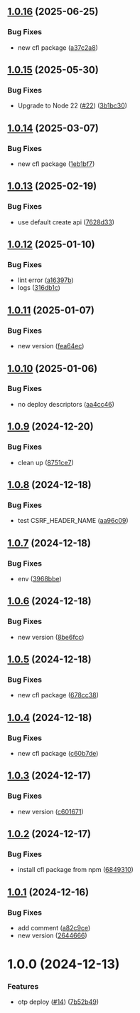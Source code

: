 ## [1.0.16](https://github.com/ocadotechnology/codeforlife-contributor-frontend/compare/v1.0.15...v1.0.16) (2025-06-25)


### Bug Fixes

* new cfl package ([a37c2a8](https://github.com/ocadotechnology/codeforlife-contributor-frontend/commit/a37c2a859ad6630410b798f4691f939247e23a60))

## [1.0.15](https://github.com/ocadotechnology/codeforlife-contributor-frontend/compare/v1.0.14...v1.0.15) (2025-05-30)


### Bug Fixes

* Upgrade to Node 22 ([#22](https://github.com/ocadotechnology/codeforlife-contributor-frontend/issues/22)) ([3b1bc30](https://github.com/ocadotechnology/codeforlife-contributor-frontend/commit/3b1bc30492449d44e91bc7d58267f88b70bc1af0))

## [1.0.14](https://github.com/ocadotechnology/codeforlife-contributor-frontend/compare/v1.0.13...v1.0.14) (2025-03-07)


### Bug Fixes

* new cfl package ([1eb1bf7](https://github.com/ocadotechnology/codeforlife-contributor-frontend/commit/1eb1bf7ec2b1b09bc8b3819a5f362e479bf8d643))

## [1.0.13](https://github.com/ocadotechnology/codeforlife-contributor-frontend/compare/v1.0.12...v1.0.13) (2025-02-19)


### Bug Fixes

* use default create api ([7628d33](https://github.com/ocadotechnology/codeforlife-contributor-frontend/commit/7628d33b6f1d7b879e7f679da3f2d6090d5da2e6))

## [1.0.12](https://github.com/ocadotechnology/codeforlife-contributor-frontend/compare/v1.0.11...v1.0.12) (2025-01-10)


### Bug Fixes

* lint error ([a16397b](https://github.com/ocadotechnology/codeforlife-contributor-frontend/commit/a16397b03cb2683ef41b9ea7cfe66a87068af205))
* logs ([316db1c](https://github.com/ocadotechnology/codeforlife-contributor-frontend/commit/316db1c80187ad7ce305e34e491b6ce81821f160))

## [1.0.11](https://github.com/ocadotechnology/codeforlife-contributor-frontend/compare/v1.0.10...v1.0.11) (2025-01-07)


### Bug Fixes

* new version ([fea64ec](https://github.com/ocadotechnology/codeforlife-contributor-frontend/commit/fea64ec6c6cbce017d3057ae6f6c8244855c7e1a))

## [1.0.10](https://github.com/ocadotechnology/codeforlife-contributor-frontend/compare/v1.0.9...v1.0.10) (2025-01-06)


### Bug Fixes

* no deploy descriptors ([aa4cc46](https://github.com/ocadotechnology/codeforlife-contributor-frontend/commit/aa4cc4650d88627b3b705ba9bed8dac619dc0a7f))

## [1.0.9](https://github.com/ocadotechnology/codeforlife-contributor-frontend/compare/v1.0.8...v1.0.9) (2024-12-20)


### Bug Fixes

* clean up ([8751ce7](https://github.com/ocadotechnology/codeforlife-contributor-frontend/commit/8751ce74f6ed29fcad82229ac86124bea301abd1))

## [1.0.8](https://github.com/ocadotechnology/codeforlife-contributor-frontend/compare/v1.0.7...v1.0.8) (2024-12-18)


### Bug Fixes

* test CSRF_HEADER_NAME ([aa96c09](https://github.com/ocadotechnology/codeforlife-contributor-frontend/commit/aa96c09549b816e03f7c868a117364e95a5dea41))

## [1.0.7](https://github.com/ocadotechnology/codeforlife-contributor-frontend/compare/v1.0.6...v1.0.7) (2024-12-18)


### Bug Fixes

* env ([3968bbe](https://github.com/ocadotechnology/codeforlife-contributor-frontend/commit/3968bbed0ccb1ca65e9be1fb60fb9b11b0227de0))

## [1.0.6](https://github.com/ocadotechnology/codeforlife-contributor-frontend/compare/v1.0.5...v1.0.6) (2024-12-18)


### Bug Fixes

* new version ([8be6fcc](https://github.com/ocadotechnology/codeforlife-contributor-frontend/commit/8be6fcc5f10ff306a133625921bdc446ee6f05f3))

## [1.0.5](https://github.com/ocadotechnology/codeforlife-contributor-frontend/compare/v1.0.4...v1.0.5) (2024-12-18)


### Bug Fixes

* new cfl package ([678cc38](https://github.com/ocadotechnology/codeforlife-contributor-frontend/commit/678cc3812627c4278c235653527f04d9a7423395))

## [1.0.4](https://github.com/ocadotechnology/codeforlife-contributor-frontend/compare/v1.0.3...v1.0.4) (2024-12-18)


### Bug Fixes

* new cfl package ([c60b7de](https://github.com/ocadotechnology/codeforlife-contributor-frontend/commit/c60b7de1c7c59c5eeebe62e4e9a6332020d1eac9))

## [1.0.3](https://github.com/ocadotechnology/codeforlife-contributor-frontend/compare/v1.0.2...v1.0.3) (2024-12-17)


### Bug Fixes

* new version ([c601671](https://github.com/ocadotechnology/codeforlife-contributor-frontend/commit/c601671e8982dd4e1c1c0f6e08e803a416996881))

## [1.0.2](https://github.com/ocadotechnology/codeforlife-contributor-frontend/compare/v1.0.1...v1.0.2) (2024-12-17)


### Bug Fixes

* install cfl package from npm ([6849310](https://github.com/ocadotechnology/codeforlife-contributor-frontend/commit/68493108c118323a176d55c19c235b2051126578))

## [1.0.1](https://github.com/ocadotechnology/codeforlife-contributor-frontend/compare/v1.0.0...v1.0.1) (2024-12-16)


### Bug Fixes

* add comment ([a82c9ce](https://github.com/ocadotechnology/codeforlife-contributor-frontend/commit/a82c9ce19645de75799df66666fc15614083663d))
* new version ([2644666](https://github.com/ocadotechnology/codeforlife-contributor-frontend/commit/26446662fe286152bfd04889f3489f1a417af9b1))

# 1.0.0 (2024-12-13)


### Features

* otp deploy ([#14](https://github.com/ocadotechnology/codeforlife-contributor-frontend/issues/14)) ([7b52b49](https://github.com/ocadotechnology/codeforlife-contributor-frontend/commit/7b52b497819166a23e42c79b861d00b8df499402))
